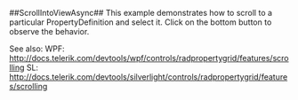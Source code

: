##ScrollIntoViewAsync##
This example demonstrates how to scroll to a particular PropertyDefinition and select it.
Click on the bottom button to observe the behavior.

See also:
WPF: http://docs.telerik.com/devtools/wpf/controls/radpropertygrid/features/scrolling
SL: http://docs.telerik.com/devtools/silverlight/controls/radpropertygrid/features/scrolling